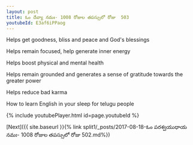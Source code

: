 ```yaml
---
layout: post
title: ఓం దేవ్యా నమః- 1008 రోజుల తపస్సులో రోజు  503
youtubeId: E3af6iPPaog
---
```

 
 
Helps get goodness, bliss and peace and God's blessings
 
Helps remain focused, help generate inner energy 
 
Helps boost physical and mental health 
 
Helps remain grounded and generates a sense of gratitude towards the greater power 
 
Helps reduce bad karma
 
How to learn English in your sleep for telugu people
 
 
 
 


{% include youtubePlayer.html id=page.youtubeId %}
 
[Next]({{ site.baseurl }}{% link split1/_posts/2017-08-18-ఓం పరశ్వయుధాయ నమః- 1008 రోజుల తపస్సులో రోజు  502.md%})
 

